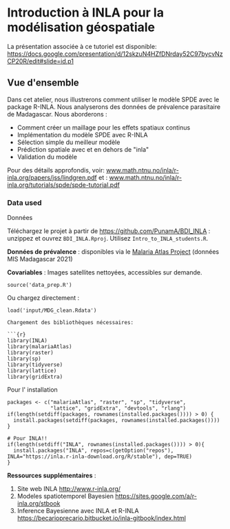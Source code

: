Introduction à INLA pour la modélisation géospatiale 
============
La présentation associée à ce tutoriel est disponible:
https://docs.google.com/presentation/d/12skzuN4HZfDNrday52C97bycvNzCP20R/edit#slide=id.p1

Vue d'ensemble 
------
Dans cet atelier, nous illustrerons comment utiliser le modèle SPDE avec le package R-INLA. Nous analyserons des données de prévalence parasitaire de Madagascar. Nous aborderons :

- Comment créer un maillage pour les effets spatiaux continus
- Implémentation du modèle SPDE avec R-INLA
- Sélection simple du meilleur modèle
- Prédiction spatiale avec et en dehors de "inla"
- Validation du modèle

Pour des détails approfondis, voir: www.math.ntnu.no/inla/r-inla.org/papers/jss/lindgren.pdf et : www.math.ntnu.no/inla/r-inla.org/tutorials/spde/spde-tutorial.pdf

### Data used
Données

Téléchargez le projet à partir de <https://github.com/PunamA/BDI_INLA> : unzippez et ouvrez `BDI_INLA.Rproj`. Utilisez `Intro_to_INLA_students.R`.

**Données de prévalence** : disponibles via le <a href=https://malariaatlas.org/pr-survey-data/>Malaria Atlas Project</a> (données MIS Madagascar 2021)

**Covariables** : Images satellites nettoyées, accessibles sur demande.

```{r data, eval = FALSE, echo = FALSE}
source('data_prep.R')
```

Ou chargez directement :

```{r}
load('input/MDG_clean.Rdata')

Chargement des bibliothèques nécessaires:

```{r}
library(INLA)
library(malariaAtlas)
library(raster)
library(sp)
library(tidyverse)
library(lattice)     
library(gridExtra)
```
Pour l' installation
```{r}
packages <- c("malariaAtlas", "raster", "sp", "tidyverse",
              "lattice", "gridExtra", "devtools", "rlang")
if(length(setdiff(packages, rownames(installed.packages()))) > 0) { 
  install.packages(setdiff(packages, rownames(installed.packages()))) }

# Pour INLA!!
if(length(setdiff("INLA", rownames(installed.packages()))) > 0){
  install.packages("INLA", repos=c(getOption("repos"), INLA="https://inla.r-inla-download.org/R/stable"), dep=TRUE)
}

```
**Ressources supplémentaires** :
1. Site web INLA <http://www.r-inla.org/>
2. Modeles spatiotemporel Bayesien <https://sites.google.com/a/r-inla.org/stbook>
3. Inference Bayesienne avec INLA et R-INLA <https://becarioprecario.bitbucket.io/inla-gitbook/index.html>
